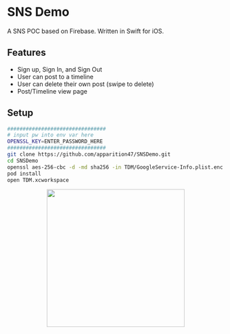 # SNS Demo

A SNS POC based on Firebase. Written in Swift for iOS.

## Features

* Sign up, Sign In, and Sign Out
* User can post to a timeline
* User can delete their own post (swipe to delete)
* Post/Timeline view page


## Setup

```bash
################################
# input pw into env var here
OPENSSL_KEY=ENTER_PASSWORD_HERE
################################
git clone https://github.com/apparition47/SNSDemo.git
cd SNSDemo
openssl aes-256-cbc -d -md sha256 -in TDM/GoogleService-Info.plist.enc -out TDM/GoogleService-Info.plist -k ${OPENSSL_KEY}
pod install
open TDM.xcworkspace
```

<p align="center"><img height="320" src="https://user-images.githubusercontent.com/47551890/92100669-0d1ec400-ee17-11ea-9cf9-b56f2b1d2698.png"></p>
